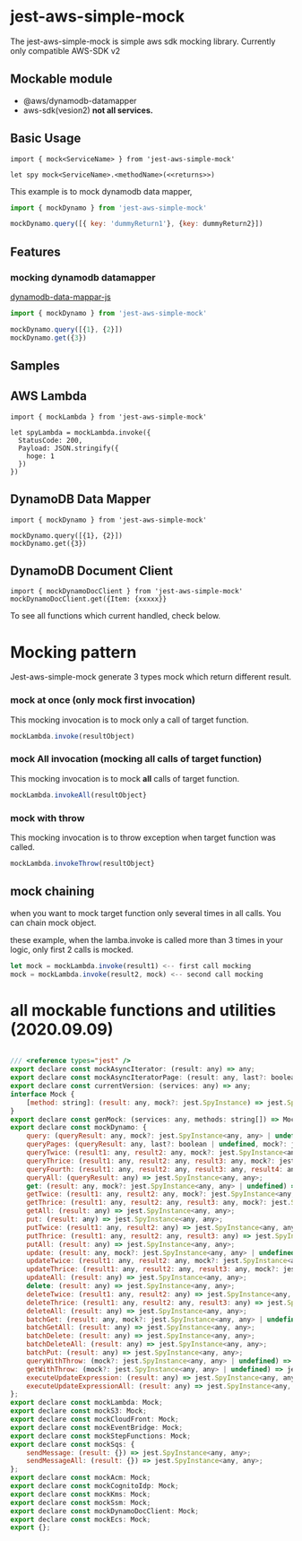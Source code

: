 # jest-aws-simple-mock
The jest-aws-simple-mock is simple aws sdk mocking library.
Currently only compatible AWS-SDK v2


## Mockable module

- @aws/dynamodb-datamapper
- aws-sdk(vesion2)  **not all services.**

## Basic Usage
```
import { mock<ServiceName> } from 'jest-aws-simple-mock'

let spy mock<ServiceName>.<methodName>(<<returns>>)
```

This example is to mock dynamodb data mapper, 

```javascript
import { mockDynamo } from 'jest-aws-simple-mock'

mockDynamo.query([{ key: 'dummyReturn1'}, {key: dummyReturn2}])
```


## Features

### mocking dynamodb datamapper
[dynamodb-data-mappar-js](https://github.com/awslabs/dynamodb-data-mapper-js/)

```javascript
import { mockDynamo } from 'jest-aws-simple-mock'

mockDynamo.query([{1}, {2}])
mockDynamo.get({3})
```


## Samples

## AWS Lambda
```
import { mockLambda } from 'jest-aws-simple-mock'

let spyLambda = mockLambda.invoke({
  StatusCode: 200,
  Payload: JSON.stringify({
    hoge: 1
  })
})

```

## DynamoDB Data Mapper
```
import { mockDynamo } from 'jest-aws-simple-mock'

mockDynamo.query([{1}, {2}])
mockDynamo.get({3})

```

## DynamoDB Document Client
```
import { mockDynamoDocClient } from 'jest-aws-simple-mock'
mockDynamoDocClient.get({Item: {xxxxx}}
```

To see all functions which current handled, check below.


# Mocking pattern
Jest-aws-simple-mock generate 3 types mock which return different result.


### mock at once (only mock first invocation)
This mocking invocation is to mock only a call of target function.

```javascript
mockLambda.invoke(resultObject)
```

### mock All invocation (mocking all calls of target function)
This mocking invocation is to mock **all** calls of target function.

```javascript
mockLambda.invokeAll(resultObject}
```


### mock with throw
This mocking invocation is to throw exception when target function was called.

```javascript
mockLambda.invokeThrow(resultObject}
```


## mock chaining
when you want to mock target function only several times in all calls. 
You can chain mock object.

these example, when the lamba.invoke is called more than 3 times in your logic, 
only first 2 calls is mocked.

```javascript
let mock = mockLambda.invoke(result1) <-- first call mocking
mock = mockLambda.invoke(result2, mock) <-- second call mocking
```



# all mockable functions and utilities (2020.09.09)

```javascript

/// <reference types="jest" />
export declare const mockAsyncIterator: (result: any) => any;
export declare const mockAsyncIteratorPage: (result: any, last?: boolean) => any;
export declare const currentVersion: (services: any) => any;
interface Mock {
    [method: string]: (result: any, mock?: jest.SpyInstance) => jest.SpyInstance;
}
export declare const genMock: (services: any, methods: string[]) => Mock;
export declare const mockDynamo: {
    query: (queryResult: any, mock?: jest.SpyInstance<any, any> | undefined) => jest.SpyInstance<any, any>;
    queryPages: (queryResult: any, last?: boolean | undefined, mock?: jest.SpyInstance<any, any> | undefined) => jest.SpyInstance<any, any>;
    queryTwice: (result1: any, result2: any, mock?: jest.SpyInstance<any, any> | undefined) => jest.SpyInstance<any, any>;
    queryThrice: (result1: any, result2: any, result3: any, mock?: jest.SpyInstance<any, any> | undefined) => jest.SpyInstance<any, any>;
    queryFourth: (result1: any, result2: any, result3: any, result4: any, mock?: jest.SpyInstance<any, any> | undefined) => jest.SpyInstance<any, any>;
    queryAll: (queryResult: any) => jest.SpyInstance<any, any>;
    get: (result: any, mock?: jest.SpyInstance<any, any> | undefined) => jest.SpyInstance<any, any>;
    getTwice: (result1: any, result2: any, mock?: jest.SpyInstance<any, any> | undefined) => jest.SpyInstance<any, any>;
    getThrice: (result1: any, result2: any, result3: any, mock?: jest.SpyInstance<any, any> | undefined) => jest.SpyInstance<any, any>;
    getAll: (result: any) => jest.SpyInstance<any, any>;
    put: (result: any) => jest.SpyInstance<any, any>;
    putTwice: (result1: any, result2: any) => jest.SpyInstance<any, any>;
    putThrice: (result1: any, result2: any, result3: any) => jest.SpyInstance<any, any>;
    putAll: (result: any) => jest.SpyInstance<any, any>;
    update: (result: any, mock?: jest.SpyInstance<any, any> | undefined) => jest.SpyInstance<any, any>;
    updateTwice: (result1: any, result2: any, mock?: jest.SpyInstance<any, any> | undefined) => jest.SpyInstance<any, any>;
    updateThrice: (result1: any, result2: any, result3: any, mock?: jest.SpyInstance<any, any> | undefined) => jest.SpyInstance<any, any>;
    updateAll: (result: any) => jest.SpyInstance<any, any>;
    delete: (result: any) => jest.SpyInstance<any, any>;
    deleteTwice: (result1: any, result2: any) => jest.SpyInstance<any, any>;
    deleteThrice: (result1: any, result2: any, result3: any) => jest.SpyInstance<any, any>;
    deleteAll: (result: any) => jest.SpyInstance<any, any>;
    batchGet: (result: any, mock?: jest.SpyInstance<any, any> | undefined) => jest.SpyInstance<any, any>;
    batchGetAll: (result: any) => jest.SpyInstance<any, any>;
    batchDelete: (result: any) => jest.SpyInstance<any, any>;
    batchDeleteAll: (result: any) => jest.SpyInstance<any, any>;
    batchPut: (result: any) => jest.SpyInstance<any, any>;
    queryWithThrow: (mock?: jest.SpyInstance<any, any> | undefined) => jest.SpyInstance<any, any>;
    getWithThrow: (mock?: jest.SpyInstance<any, any> | undefined) => jest.SpyInstance<any, any>;
    executeUpdateExpression: (result: any) => jest.SpyInstance<any, any>;
    executeUpdateExpressionAll: (result: any) => jest.SpyInstance<any, any>;
};
export declare const mockLambda: Mock;
export declare const mockS3: Mock;
export declare const mockCloudFront: Mock;
export declare const mockEventBridge: Mock;
export declare const mockStepFunctions: Mock;
export declare const mockSqs: {
    sendMessage: (result: {}) => jest.SpyInstance<any, any>;
    sendMessageAll: (result: {}) => jest.SpyInstance<any, any>;
};
export declare const mockAcm: Mock;
export declare const mockCognitoIdp: Mock;
export declare const mockKms: Mock;
export declare const mockSsm: Mock;
export declare const mockDynamoDocClient: Mock;
export declare const mockEcs: Mock;
export {};

```

